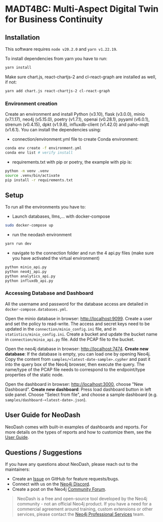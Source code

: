 # MADT4BC: Multi-Aspect Digital Twin for Business Continuity

## Installation
This software requires `node v20.2.0` and `yarn v1.22.19`.

To install dependencies from yarn you have to run:

```bash
yarn install
```

Make sure chart.js, react-chartjs-2 and cl-react-graph are installed as well, if not:

```bash 
yarn add chart.js react-chartjs-2 cl-react-graph
```

### Environment creation
Create an environment and install Python (v3.10), flask (v3.0.0), minio (v7.1.17), neo4j (v5.15.0), poetry (v1.7.1), openai (v0.28.1), pyyaml (v6.0.1), strenum (v0.4.15), dpkt (v1.9.8), influxdb-client (v1.42.0) and paho-mqtt (v1.6.1).
You can install the dependencies using:
*  connection/environment.yml file to create Conda environment:
```bash
conda env create -f environment.yml
conda env list # verify install
```
* requirements.txt with pip or poetry, the example with pip is:
```bash
python -m venv .venv
source .venv/bin/activate
pip install -r requirements.txt
```

## Setup
To run all the environments you have to:
* Launch databases, llms,... with docker-compose

```bash
sudo docker-compose up
```
* run the neodash environment
```bash
yarn run dev
```
* navigate to the connection folder and run the 4 api.py files (make sure you have activated the virtual environment)

```bash
python minio_api.py
python neo4j_api.py
python analytics_api.py
python influxdb_api.py
```

### Accessing Database and Dashboard
All the username and password for the database access are detailed in `docker-compose.databases.yml`.

Open the minio database in browser: [http://localhost:9099](http://localhost:9099).
Create a user and set the policy to read-write. The access and secret keys need to be updated in the `connection/minio_config.ini` file, and in `statistics/minio_config.ini`.
Create a bucket and update the bucket name in `connection/minio_api.py` file. Add the PCAP file to the bucket. 

Open the neo4j database in browser: [http://localhost:7474](http://localhost:7474).
 **Create new database**: If the database is empty, you can load one by opening Neo4j. Copy the content from `samples/<latest-date-sample>.cypher` and past it into the query box of the Neo4j browser, then execute the query. 
The name/type of the PCAP file needs to correspond to the endpoint/type properties of the static node. 

Open the dashboard in browser: [http://localhost:3000](http://localhost:3000), choose "New Dashboard". 
**Create new dashboard**: Press load dashboard button in left side panel. Choose "Select from file", and choose a sample dashboard (e.g. `samples/dashboard-<latest-date>.json`).


## User Guide for NeoDash
NeoDash comes with built-in examples of dashboards and reports. For more details on the types of reports and how to customize them, see the [User Guide](https://neo4j.com/labs/neodash/2.2/user-guide/).


## Questions / Suggestions
If you have any questions about NeoDash, please reach out to the maintainers:
- Create an [Issue](https://github.com/neo4j-labs/neodash/issues/new) on GitHub for feature requests/bugs.
- Connect with us on the [Neo4j Discord](https://neo4j.com/developer/discord/).
- Create a post on the Neo4j [Community Forum](https://community.neo4j.com/).

> NeoDash is a free and open-source tool developed by the Neo4j community - not an official Neo4j product. If you have a need for a commercial agreement around training, custom extensions or other services, please contact the [Neo4j Professional Services](https://neo4j.com/professional-services/) team.

